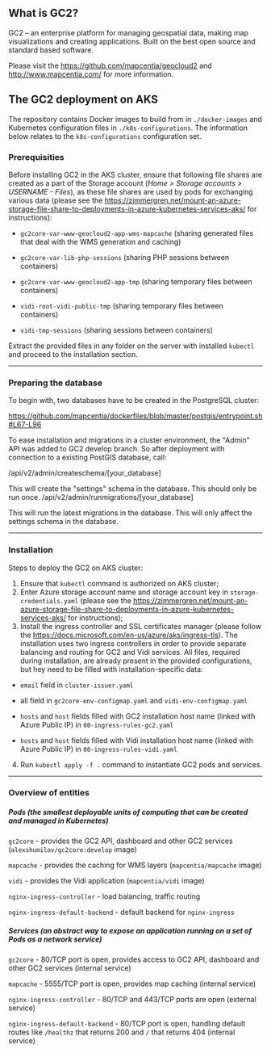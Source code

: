 ## What is GC2?

GC2 – an enterprise platform for managing geospatial data, making map visualizations and creating applications. Built on the best open source and standard based software.

Please visit the https://github.com/mapcentia/geocloud2 and http://www.mapcentia.com/ for more information.

## The GC2 deployment on AKS

The repository contains Docker images to build from in `./docker-images` and Kubernetes configuration files in `./k8s-configurations`. The information below relates to the `k8s-configurations` configuration set.

### Prerequisities

Before installing GC2 in the AKS cluster, ensure that following file shares are created as a part of the Storage account (_Home > Storage accounts > USERNAME - Files_), as these file shares are used by pods for exchanging various data (please see the https://zimmergren.net/mount-an-azure-storage-file-share-to-deployments-in-azure-kubernetes-services-aks/ for instructions):

- `gc2core-var-www-geocloud2-app-wms-mapcache` (sharing generated files that deal with the WMS generation and caching)

- `gc2core-var-lib-php-sessions` (sharing PHP sessions between containers)

- `gc2core-var-www-geocloud2-app-tmp` (sharing temporary files between containers)

- `vidi-root-vidi-public-tmp` (sharing temporary files between containers)

- `vidi-tmp-sessions` (sharing sessions between containers)

Extract the provided files in any folder on the server with installed `kubectl` and proceed to the installation section.

---

### Preparing the database

To begin with, two databases have to be created in the PostgreSQL cluster:

https://github.com/mapcentia/dockerfiles/blob/master/postgis/entrypoint.sh#L67-L96

To ease installation and migrations in a cluster environment, the "Admin" API was added to GC2 develop branch. So after deployment with connection to a existing PostGIS database, call:

/api/v2/admin/createschema/[your_database]

This will create the "settings" schema in the database. This should only be run once. 
/api/v2/admin/runmigrations/[your_database]

This will run the latest migrations in the database. This will only affect the settings schema in the database.

---
### Installation

Steps to deploy the GC2 on AKS cluster:

1. Ensure that `kubectl` command is authorized on AKS cluster;
2. Enter Azure storage account name and storage account key in `storage-credentials.yaml` (please see the https://zimmergren.net/mount-an-azure-storage-file-share-to-deployments-in-azure-kubernetes-services-aks/ for instructions);
3. Install the ingress controller and SSL certificates manager (please follow the https://docs.microsoft.com/en-us/azure/aks/ingress-tls). The installation uses two ingress controllers in order to provide separate balancing and routing for GC2 and Vidi services. All files, required during installation, are already present in the provided configurations, but hey need to be filled with installation-specific data:

- `email` field in `cluster-issuer.yaml`

- all field in `gc2core-env-configmap.yaml` and `vidi-env-configmap.yaml`

- `hosts` and `host` fields filled with GC2 installation host name (linked with Azure Public IP) in `00-ingress-rules-gc2.yaml`

- `hosts` and `host` fields filled with Vidi installation host name (linked with Azure Public IP) in `00-ingress-rules-vidi.yaml`

4. Run `kubectl apply -f .` command to instantiate GC2 pods and services.

---

### Overview of entities
##### Pods (the smallest deployable units of computing that can be created and managed in Kubernetes)

`gc2core` - provides the GC2 API, dashboard and other GC2 services (`alexshumilov/gc2core:develop` image)

`mapcache` - provides the caching for WMS layers  (`mapcentia/mapcache` image)

`vidi` - provides the Vidi application (`mapcentia/vidi` image)

`nginx-ingress-controller` - load balancing, traffic routing

`nginx-ingress-default-backend` - default backend for `nginx-ingress`

##### Services (an abstract way to expose an application running on a set of Pods as a network service)

`gc2core` - 80/TCP port is open, provides access to GC2 API, dashboard and other GC2 services (internal service)

`mapcache` - 5555/TCP port is open, provides map caching (internal service)

`nginx-ingress-controller` - 80/TCP and 443/TCP ports are open (external service)

`nginx-ingress-default-backend` - 80/TCP port is open, handling default routes like `/healthz` that returns 200 and `/` that returns 404 (internal service)
